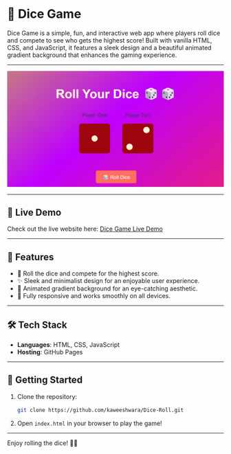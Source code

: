 # 🎲 Dice Game

Dice Game is a simple, fun, and interactive web app where players roll dice and compete to see who gets the highest score! Built with vanilla HTML, CSS, and JavaScript, it features a sleek design and a beautiful animated gradient background that enhances the gaming experience.

---



![Website Screenshot](images/readMD.png)

---

## 🔗 Live Demo

Check out the live website here: [Dice Game Live Demo](https://kaweeshwara.github.io/Dice-Roll/)

---

## 📂 Features

- 🎲 Roll the dice and compete for the highest score.
- ✨ Sleek and minimalist design for an enjoyable user experience.
- 🎨 Animated gradient background for an eye-catching aesthetic.
- 📱 Fully responsive and works smoothly on all devices.

---

## 🛠️ Tech Stack

- **Languages**: HTML, CSS, JavaScript
- **Hosting**: GitHub Pages

---

## 🚀 Getting Started

1. Clone the repository:

   ```bash
   git clone https://github.com/kaweeshwara/Dice-Roll.git


   ```

2. Open `index.html` in your browser to play the game!

---

Enjoy rolling the dice! 🎲✨

